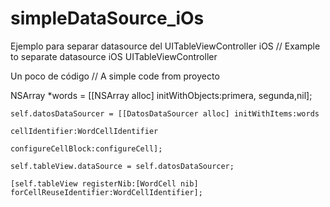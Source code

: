 # simpleDataSource_iOs
Ejemplo para separar datasource del UITableViewController iOS  // Example to separate datasource iOS UITableViewController

Un poco de código //  A simple code from proyecto

  NSArray *words = [[NSArray alloc] initWithObjects:primera, segunda,nil];

    self.datosDataSourcer = [[DatosDataSourcer alloc] initWithItems:words
                                                         cellIdentifier:WordCellIdentifier
                                                     configureCellBlock:configureCell];
 
    self.tableView.dataSource = self.datosDataSourcer;

    [self.tableView registerNib:[WordCell nib] forCellReuseIdentifier:WordCellIdentifier];
    
    
